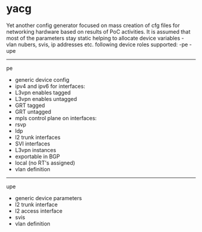 # yacg
Yet another config generator
focused on mass creation of cfg files for networking hardware based on results of PoC activities.
It is assumed that most of the parameters stay static helping to allocate device variables - vlan nubers, svis, ip addresses etc.
following device roles supported:
-pe
-upe

---
pe
 - generic device config
 -  ipv4 and ipv6 for interfaces:
   - L3vpn enables tagged
   - L3vpn enables untagged
   - GRT tagged
   - GRT untagged
 -  mpls control plane on interfaces:
  - rsvp
  - ldp
 - l2 trunk interfaces
 - SVI interfaces
 - L3vpn instances
  - exportable in BGP
  - local (no RT's assigned)
 - vlan definition
---
upe
 - generic device parameters
 - l2 trunk interface
 - l2 access interface
 - svis
 - vlan definition